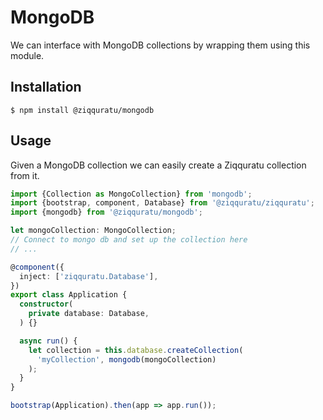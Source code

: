 # MongoDB

We can interface with MongoDB collections by wrapping them using this module.

## Installation

```text
$ npm install @ziqquratu/mongodb
```

## Usage

Given a MongoDB collection we can easily create a Ziqquratu collection from it.

```typescript
import {Collection as MongoCollection} from 'mongodb';
import {bootstrap, component, Database} from '@ziqquratu/ziqquratu';
import {mongodb} from '@ziqquratu/mongodb';

let mongoCollection: MongoCollection;
// Connect to mongo db and set up the collection here
// ...

@component({
  inject: ['ziqquratu.Database'],
})
export class Application {
  constructor(
    private database: Database,
  ) {}

  async run() {
    let collection = this.database.createCollection(
      'myCollection', mongodb(mongoCollection)
    );
  }
}

bootstrap(Application).then(app => app.run());
```

